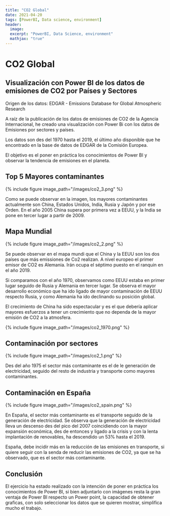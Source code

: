 ```yaml
---
title: "CO2 Global"
date: 2021-04-20
tags: [PowerBI, Data science, environment]
header:
  image: 
  excerpt: "PowerBI, Data Science, environment"
  mathjax: "true"
---
```



# CO2 Global
## Visualización con Power BI de los datos de emisiones de CO2 por Países y Sectores

Origen de los datos: EDGAR - Emissions Database for Global Atmospheric Research

A raíz de la publicación de los datos de emisiones de CO2 de la Agencia Internacional, he creado una visualización con Power Bi con los datos de Emisiones por sectores y países.

Los datos son des del 1970 hasta el 2019, el último año disponible que he encontrado en la base de datos de EDGAR de la Comisión Europea. 

El objetivo es el poner en práctica los conocimientos de Power BI y observar la tendencia de emisiones en el planeta.

## Top 5 Mayores contaminantes

{% include figure image_path="/images/co2_3.png" %}

Como se puede observar en la imagen, los mayores contaminantes actualmente son China, Estados Unidos, India, Rusia y Japón y por ese Orden. En el año 2005 China supera por primera vez a EEUU, y la India se pone en tercer lugar a partir de 2009.

## Mapa Mundial

{% include figure image_path="/images/co2_2.png" %}

Se puede observar en el mapa mundi que el China y la EEUU son los dos países que más emissiones de Co2 realizan. A nivel europeo el primer emisor de CO2 es Alemania. Irán ocupa el séptimo puesto en el ranquin en el año 2019.

Si comparamos con el año 1970, observamos como EEUU estaba en primer lugar seguido de Rusia y Alemania en tercer lugar. Se observa el mayor desarrollo económico que ha ido ligado de mayor contaminación de EEUU respecto Rusia, y como Alemania ha ido declinando su posición global. 

El crecimiento de China ha sido espectacular y es el que debería aplicar mayores esfuerzos a tener un crecimiento que no dependa de la mayor emisión de CO2 a la atmosfera.


{% include figure image_path="/images/co2_1970.png" %}

## Contaminación por sectores

{% include figure image_path="/images/co2_1.png" %}

Des del año 1975 el sector más contaminante es el de le generación de electricidad, seguido del resto de industria y transporte como mayores contaminantes.

## Contaminación en España

{% include figure image_path="/images/co2_spain.png" %}

En España, el sector más contaminante es el transporte seguido de la generación de electricidad. Se observa que la generación de electricidad lleva un descenso des del pico del 2007 coincidiendo con la mayor expansión económica, des de entonces y ligado a la crisis y con la lenta implantación de renovables, ha descendido un 53% hasta el 2019.

España, debe incidir más en la reducción de las emisiones en transporte, si quiere seguir con la senda de reducir las emisiones de CO2, ya que se ha observado, que es el sector más contaminante.

## Conclusión
El ejercicio ha estado realizado con la intención de poner en práctica los conocimientos de Power BI, si bien adjuntarlo con imágenes resta la gran ventaja de Power BI respecto un Power point, la capacidad de obtener graficas, con solo seleccionar los datos que se quieren mostrar, simplifica mucho el trabajo.
